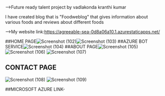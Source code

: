 
-->Future ready talent project by vadlakonda kranthi kumar

I have created blog that is "Foodweblog" that gives information about various foods and reviews about different foods

-->My website link:https://agreeable-sea-0d8a06a10.1.azurestaticapps.net/

##HOME PAGE![Screenshot (102)](https://user-images.githubusercontent.com/91481405/180746514-bd349e99-0fee-4a74-aa30-52171a51c47c.png)![Screenshot (103)](https://user-images.githubusercontent.com/91481405/180746954-5291127a-ad2c-45f4-8987-9083a2b69eb1.png)
##AZURE BOT SERVICE![Screenshot (104)](https://user-images.githubusercontent.com/91481405/180747250-39a839f0-1353-4351-9fdc-30e0b2b3a2bd.png)
##ABOUT PAGE![Screenshot (105)](https://user-images.githubusercontent.com/91481405/180747422-696df107-3dcc-4bf7-acc6-37fb14c25cfe.png)
![Screenshot (106)](https://user-images.githubusercontent.com/91481405/180747452-b58428b2-55b0-4e8e-a043-cea188d09c48.png)
![Screenshot (107)](https://user-images.githubusercontent.com/91481405/180747470-e7e5ac79-0895-4146-8090-5eb25a6692dc.png)

## CONTACT PAGE
![Screenshot (108)](https://user-images.githubusercontent.com/91481405/180747570-4e4aea2c-cb19-49f1-a788-b701afb20e28.png)
![Screenshot (109)](https://user-images.githubusercontent.com/91481405/180747583-55204e02-ec11-4df4-be60-14fe8bdc1363.png)


##MICROSOFT AZURE LINK-
